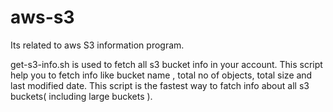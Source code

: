 # aws-s3

Its related to aws S3 information program.


get-s3-info.sh is used to fetch all s3 bucket info in your account.
This script help you to fetch info like bucket name , total no of objects, total size and last modified date.
This script is the fastest way to fatch info about all s3 buckets( including large buckets ).
